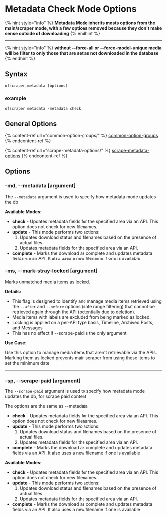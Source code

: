 # Metadata Check Mode Options

{% hint style="info" %}
**Metadata Mode inherits mosts options from the main/scraper mode, with a few options removed because they don't make sense outside of downloading**
{% endhint %}

***

{% hint style="info" %}
**without --force-all or --force-model-unique media will be filter to only those that are set as not downloaded in the database**
{% endhint %}

## Syntax

```
ofscraper metadata [options]
```

### example

```
ofscraper metadata -metadata check
```

## General Options

{% content-ref url="common-option-groups/" %}
[common-option-groups](common-option-groups/)
{% endcontent-ref %}

{% content-ref url="scrape-metadata-options/" %}
[scrape-metadata-options](scrape-metadata-options/)
{% endcontent-ref %}

## Options

### -md, --metadata \[argument]

The `--metadata` argument is used to specify how metadata mode updates the db

**Available Modes:**

* **check** - Updates metadata fields for the specified area via an API. This option does not check for new filenames.
* **update** - This mode performs two actions:
  1. Updates download status and filenames based on the presence of actual files.
  2. Updates metadata fields for the specified area via an API.
* **complete** - Marks the download as complete and updates metadata fields via an API. It also uses a new filename if one is available

### -ms, --mark-stray-locked  \[argument]

Marks unmatched media items as locked.

**Details:**

* This flag is designed to identify and manage media items retrieved using the `--after` and `--before` options (date range filtering) that cannot be retrieved again through the API (potentially due to deletion).
* Media items with labels are excluded from being marked as locked.
* Locking is applied on a per-API type basis,  Timeline, Archived Posts, and Messages
* This has no effect if --scrape-paid is the only argument

**Use Case:**

Use this option to manage media items that aren't retrievable via the APIs. Marking them as locked prevents main scraper from using these items to set the minimum date



***

### -sp, --scrape-paid  \[argument]&#x20;

The `--scrape-paid` argument is used to specify how metadata mode updates the db, for scrape paid content

The options are the same as --metadata

* **check** - Updates metadata fields for the specified area via an API. This option does not check for new filenames.
* **update** - This mode performs two actions:
  1. Updates download status and filenames based on the presence of actual files.
  2. Updates metadata fields for the specified area via an API.
* **complete** - Marks the download as complete and updates metadata fields via an API. It also uses a new filename if one is available



**Available Modes:**

* **check** - Updates metadata fields for the specified area via an API. This option does not check for new filenames.
* **update** - This mode performs two actions:
  1. Updates download status and filenames based on the presence of actual files.
  2. Updates metadata fields for the specified area via an API.
* **complete** - Marks the download as complete and updates metadata fields via an API. It also uses a new filename if one is available



